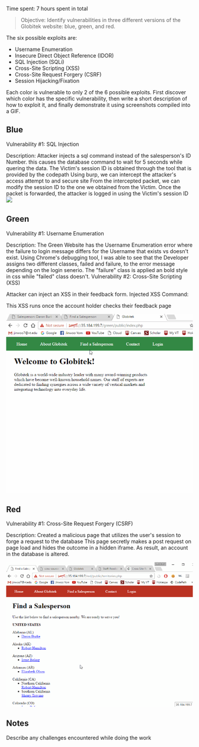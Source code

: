 Time spent: 7 hours spent in total

> Objective: Identify vulnerabilities in three different versions of the Globitek website: blue, green, and red.

The six possible exploits are:

* Username Enumeration
* Insecure Direct Object Reference (IDOR)
* SQL Injection (SQLi)
* Cross-Site Scripting (XSS)
* Cross-Site Request Forgery (CSRF)
* Session Hijacking/Fixation

Each color is vulnerable to only 2 of the 6 possible exploits. First discover which color has the specific vulnerability, then write a short description of how to exploit it, and finally demonstrate it using screenshots compiled into a GIF.

## Blue

Vulnerability #1: SQL Injection

Description:
Attacker injects a sql command instead of the salesperson's ID Number.
this causes the database command to wait for 5 seconds while quering the data.
The Victim's session ID is obtained through the tool that is provided by the codepath
Using burp, we can intercept the attacker's access attempt to and secure site
 From the intercepted packet, we can modify the session ID to the one we obtained from the Victim.
 Once the packet is forwarded, the attacker is logged in using the Victim's session ID
<img src="blue-vuln1.gif">


## Green

Vulnerability #1: Username Enumeration

Description:
The Green Website has the Username Enumeration error where the failure to login message differs for the Username that exists vs doesn't exist.
 Using Chrome's debugging tool, I was able to see that the Developer assigns two different classes, failed and failure, to the error message depending on the login senerio.
 The "failure" class is applied an bold style in css while "failed" class doesn't. 
 Vulnerability #2: Cross-Site Scripting (XSS)
 
 Attacker can inject an XSS in their feedback form.
 Injected XSS Command:
 <script>alert('Jinwoo found the XSS!');</script>
 This XSS runs once the account holder checks their feedback page


<img src="green-vuln1.gif">


## Red

Vulnerability #1: Cross-Site Request Forgery (CSRF)

Description:
Created a malicious page that utilizes the user's session to forge a request to the database
This page secretly makes a post request on page load and hides the outcome in a hidden iframe.
 As result, an account in the database is altered.
 
<img src="red-vuln1.gif">


## Notes

Describe any challenges encountered while doing the work

